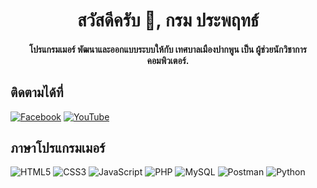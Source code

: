 <h1 align="center">สวัสดีครับ 👋, กรม ประพฤทธ์</h1>
<h4 align="center">โปรแกรมเมอร์ พัฒนาและออกแบบระบบให้กับ เทศบาลเมืองปากพูน เป็น ผู้ช่วยนักวิชาการคอมพิวเตอร์.</h4>



## ติดตามได้ที่

[![Facebook](https://img.shields.io/badge/Facebook-%231877F2.svg?style=for-the-badge&logo=Facebook&logoColor=white)][facebook]
[![YouTube](https://img.shields.io/badge/YouTube-%23FF0000.svg?style=for-the-badge&logo=YouTube&logoColor=white)][youtube]

## ภาษาโปรแกรมเมอร์

![HTML5](https://img.shields.io/badge/html5-%23E34F26.svg?style=for-the-badge&logo=html5&logoColor=white)
![CSS3](https://img.shields.io/badge/css3-%231572B6.svg?style=for-the-badge&logo=css3&logoColor=white)
![JavaScript](https://img.shields.io/badge/javascript-%23323330.svg?style=for-the-badge&logo=javascript&logoColor=%23F7DF1E)
![PHP](https://img.shields.io/badge/php-%23777BB4.svg?style=for-the-badge&logo=php&logoColor=white)
![MySQL](https://img.shields.io/badge/mysql-4479A1.svg?style=for-the-badge&logo=mysql&logoColor=white)
![Postman](https://img.shields.io/badge/Postman-FF6C37?style=for-the-badge&logo=postman&logoColor=white)
![Python](https://img.shields.io/badge/python-3670A0?style=for-the-badge&logo=python&logoColor=ffdd54)


[facebook]: https://www.facebook.com/prapreat
[youtube]: https://www.youtube.com/@prapreut2042

